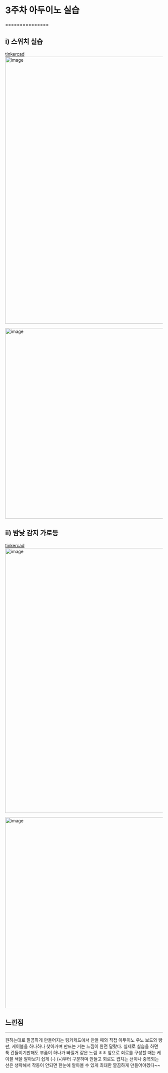 # 3주차 아두이노 실습
===============

i) 스위치 실습
------------
[tinkercad](https://www.tinkercad.com/things/5hjOgtFvI0E-)
<img width="851" alt="image" src="https://github.com/sejongsmarcle/2024_Spring_SMARCLE_Snaegi_Study/assets/162877343/244398e9-7188-4220-9ed9-85a265db8e61">

<img width="607" alt="image" src="https://github.com/sejongsmarcle/2024_Spring_SMARCLE_Snaegi_Study/assets/162877343/889b6323-e6a6-4e44-87ff-2e91c34b0060">


ii) 밤낮 감지 가로등
----------------
[tinkercad](https://www.tinkercad.com/things/aOvxyNDqdfM-)
<img width="844" alt="image" src="https://github.com/sejongsmarcle/2024_Spring_SMARCLE_Snaegi_Study/assets/162877343/f5391414-a94e-480f-978d-da6d0b25b5cf">

<img width="608" alt="image" src="https://github.com/sejongsmarcle/2024_Spring_SMARCLE_Snaegi_Study/assets/162877343/72333c46-85db-4d96-acd3-4a51ad1933a0">


## 느낀점
--------
 원하는대로 깔끔하게 만들어지는 팅커캐드에서 만들 때와 직접 아두이노 우노 보드와 빵판, 케이블을 하나하나 찾아가며 만드는 거는 느낌이 완전 달랐다. 실제로 실습을 하면 툭 건들이기만해도 부품이 하나가 빠질거 같은 느낌 ㅎㅎ 앞으로 회로를 구성할 때는 케이블 색을 알아보기 쉽게 (-) (+)부터 구분하며 만들고 회로도 겹치는 선이나 중복되는 선은 생략해서 작동이 안되면 한눈에 알아볼 수 있게 최대한 깔끔하게 만들어야겠다~~
